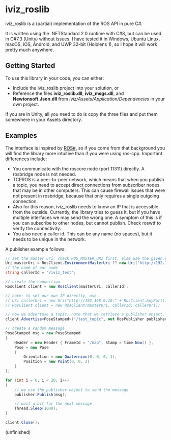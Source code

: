 # iviz_roslib

iviz_roslib is a (partial) implementation of the ROS API in pure C#.

It is written using the .NETStandard 2.0 runtime with C#8, but can be used in C#7.3 (Unity) without issues.
I have tested it in Windows, Ubuntu Linux, macOS, iOS, Android, and UWP 32-bit (Hololens 1), so I hope it will work pretty much anywhere.  

## Getting Started

To use this library in your code, you can either:
* Include the iviz_roslib project into your solution, or
* Reference the files __iviz_roslib.dll__, __iviz_msgs.dll__, and __Newtonsoft.Json.dll__ from _iviz/Assets/Application/Dependencies_ in your own project.

If you are in Unity, all you need to do is copy the three files and put them somewhere in your Assets directory. 

## Examples

The interface is inspired by [ROS#](https://github.com/siemens/ros-sharp), so if you come from that background you will find the library more intuitive than if you were using ros-cpp.
Important differences include:
* You communicate with the roscore node (port 11311) directly. A rosbridge node is not needed.
* TCPROS is a peer-to-peer network, which means that when you publish a topic, you need to accept direct connections from subscriber nodes that may be in other computers.
This can cause firewall issues that were not present in rosbridge, because that only requires a single outgoing connection.
* Also for this reason, iviz_roslib needs to know an IP that is accessible from the outside.
Currently, the library tries to guess it, but if you have multiple interfaces we may send the wrong one.
A symptom of this is if you can subscribe to other nodes, but cannot publish. Check roswtf to verify the connectivity.
* You also need a caller id. This can be any name (no spaces), but it needs to be unique in the network.

A publisher example follows:
```c#
// set the master uri: check ROS_MASTER_URI first, else use the given value
Uri masterUri = RosClient.EnvironmentMasterUri ?? new Uri("http://192.168.0.220:11311");
// the name of our node
string callerId = "/iviz_test";

// create the connection
RosClient client = new RosClient(masterUri, callerId);

// note: to set our own IP directly, use
// Uri callerUri = new Uri("http://192.168.0.10:" + RosClient.AnyPort);
// RosClient client = new RosClient(masterUri, callerId, callerUri);

// now we advertuse a topic. note that we retrieve a publisher object.
client.Advertise<PoseStamped>("/test_topic", out RosPublisher publisher);

// create a random message
PoseStamped msg = new PoseStamped
{
    Header = new Header { FrameId = "/map", Stamp = time.Now() },
    Pose = new Pose
    {
        Orientation = new Quaternion(0, 0, 0, 1),
        Position = new Point(0, 0, 2)
    }
};

for (int i = 0; i < 20; i++)
{
    // we use the publisher object to send the message
    publisher.Publish(msg);

    // wait a bit for the next message
    Thread.Sleep(1000);
}

client.Close(); 
```
(unfinished)